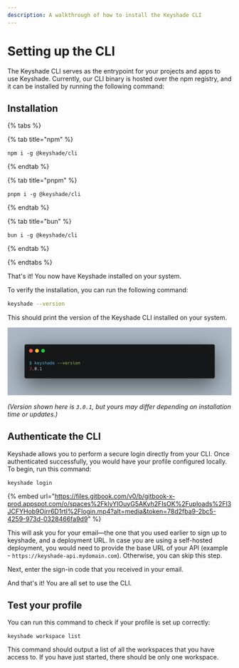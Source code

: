 ```yaml
---
description: A walkthrough of how to install the Keyshade CLI
---
```


# Setting up the CLI

The Keyshade CLI serves as the entrypoint for your projects and apps to use Keyshade. Currently, our CLI binary is hosted over the npm registry, and it can be installed by running the following command:

## Installation

{% tabs %}

{% tab title="npm" %} 
```shell
npm i -g @keyshade/cli
```
{% endtab %}

{% tab title="pnpm" %}
```shell
pnpm i -g @keyshade/cli
```
{% endtab %}

{% tab title="bun" %}
```shell
bun i -g @keyshade/cli
```
{% endtab %}

{% endtabs %}



That's it! You now have Keyshade installed on your system.

To verify the installation, you can run the following command:

```sh
keyshade --version
```

This should print the version of the Keyshade CLI installed on your system.

![keyshade-cli](../../blob/keyshade-version.png) 

_(Version shown here is `3.0.1`, but yours may differ depending on installation time or updates.)_

## Authenticate the CLI

Keyshade allows you to perform a secure login directly from your CLI. Once authenticated successfully, you would have your profile configured locally. To begin, run this command:
```shell
keyshade login
```

{% embed url="https://files.gitbook.com/v0/b/gitbook-x-prod.appspot.com/o/spaces%2FklyYIOuyG5AKyh2FIsOK%2Fuploads%2Fl3JCFYHob9Ojrr6D1rtI%2Flogin.mp4?alt=media&token=78d2fba9-2bc5-4259-973d-0328466fa9d9" %}


This will ask you for your email—the one that you used earlier to sign up to keyshade, and a deployment URL. In case you are using a self-hosted deployment, you would need to provide the base URL of your API (example - `https://keyshade-api.mydomain.com`).
Otherwise, you can skip this step.

Next, enter the sign-in code that you received in your email.

And that's it! You are all set to use the CLI.

## Test your profile

You can run this command to check if your profile is set up correctly:

```shell
keyshade workspace list
```

This command should output a list of all the workspaces that you have access to. If you have just started, there should be only one workspace.
